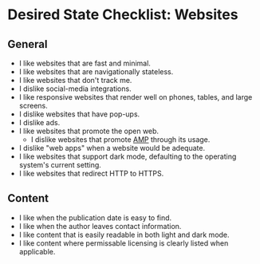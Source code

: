 # Desired State Checklist: Websites

## General

* I like websites that are fast and minimal.
* I like websites that are navigationally stateless.
* I like websites that don't track me.
* I dislike social-media integrations.
* I like responsive websites that render well on phones, tables, and large screens.
* I dislike websites that have pop-ups.
* I dislike ads.
* I like websites that promote the open web.
  * I dislike websites that promote [AMP](https://en.wikipedia.org/wiki/Accelerated_Mobile_Pages) through its usage.
* I dislike "web apps" when a website would be adequate.
* I like websites that support dark mode, defaulting to the operating system's current setting.
* I like websites that redirect HTTP to HTTPS.

## Content

* I like when the publication date is easy to find.
* I like when the author leaves contact information.
* I like content that is easily readable in both light and dark mode.
* I like content where permissable licensing is clearly listed when applicable.
